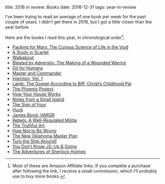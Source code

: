 title: 2016 in review: Books
date: 2016-12-31
tags: year-in-review


I’ve been trying to read an average of one book per week for the past couple of years.
I didn’t get there in 2016, but I got a little closer than the year before.

Here are the books I read this year, in chronological order[^1]:

  * [Packing for Mars: The Curious Science of Life in the Void](http://amzn.to/2gmoYG0)
  * [A Study in Scarlet](http://amzn.to/2kSgGIx)
  * [Walkabout](http://amzn.to/2jSRwJD)
  * [Blasted by Adversity: The Making of a Wounded Warrior](http://amzn.to/2jThPBV)
  * [Git for Humans](https://abookapart.com/products/git-for-humans)
  * [Master and Commander](http://amzn.to/2kScOaK)
  * [Injection, Vol. 1](http://amzn.to/2kSqrGU)
  * [Lamb: The Gospel According to Biff, Christ’s Childhood Pal](http://amzn.to/2jT0ysS)
  * [The Phoenix Project](http://amzn.to/2kek4yf)
  * [How Your House Works](http://amzn.to/2keoGEy)
  * [Notes from a Small Island](http://amzn.to/2jSKB39)
  * [The Sign of Four](http://amzn.to/2jT4XvO)
  * [Huck](http://amzn.to/2jT2tgK)
  * [James Bond: VARGR](http://amzn.to/2ke9wiP)
  * [Rebels: A Well-Regulated Militia](http://amzn.to/2kejctq)
  * [The Truthful Art](http://amzn.to/2jT8quo)
  * [How Not to Be Wrong](http://amzn.to/2jsOKyA)
  * [The New Oklahoma Master Plan](http://amzn.to/2kp6kCU)
  * [Turn the Ship Around!](http://amzn.to/2kp26v6)
  * [You Don’t Know JS: Up & Going](http://amzn.to/2kepc5s)
  * [The Adventures of Sherlock Holmes](http://amzn.to/2jSRhhV)


[^1]: Most of these are Amazon Affiliate links. If you complete a purchase after
    following the link, I receive a small commission, which I’ll probably use to buy
    more books.

